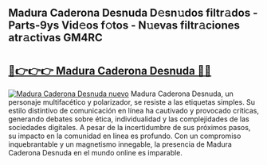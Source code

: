 ## Madura Caderona Desnuda D𝚎sn𝚞dos filtr𝚊dos - Parts-9ys Vid𝚎os f𝚘tos - N𝚞evas filtr𝚊ciones atr𝚊ctivas GM4RC

# <h2><a href="http://mb5gkt.tromn.icu/?c=Madura+Caderona+Desnuda">🔗👉👉👉 Madura Caderona Desnuda 🔗🔗</a></h2>

[![Madura Caderona Desnuda nuevo](https://i.imgur.com/pEAQMta.gif)](http://mb5gkt.tromn.icu/?c=Madura+Caderona+Desnuda)
Madura Caderona Desnuda, un personaje multifacético y polarizador, se resiste a las etiquetas simples. Su estilo distintivo de comunicación en línea ha cautivado y provocado críticas, generando debates sobre ética, individualidad y las complejidades de las sociedades digitales. A pesar de la incertidumbre de sus próximos pasos, su impacto en la comunidad en línea es profundo. Con un compromiso inquebrantable y un magnetismo innegable, la presencia de Madura Caderona Desnuda en el mundo online es imparable.
